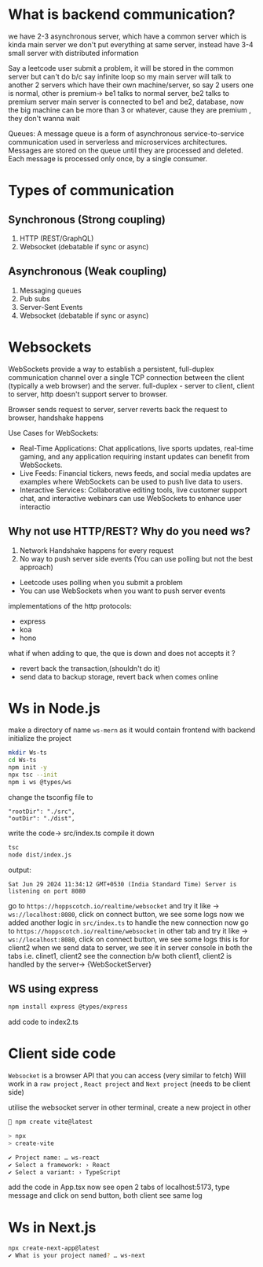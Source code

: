 # What is backend communication?

we have 2-3 asynchronous server, which have a common server which is kinda main server
we don't put everything at same server, instead have 3-4 small server with distributed information

Say a leetcode user submit a problem, it will be stored in the common server but can't do b/c say infinite loop
so my main server will talk to another 2 servers which have their own machine/server, so say 2 users one is normal, other is premium-> be1 talks to normal server, be2 talks to premium server
main server is connected to be1 and be2, database, now the big machine can be more than 3 or whatever, cause they are premium , they don't wanna wait

Queues: A message queue is a form of asynchronous service-to-service communication used in serverless and microservices architectures. Messages are stored on the queue until they are processed and deleted. Each message is processed only once, by a single consumer.

# Types of communication

## Synchronous (Strong coupling)

1. HTTP (REST/GraphQL)
2. Websocket (debatable if sync or async)

## Asynchronous (Weak coupling)

1. Messaging queues
2. Pub subs
3. Server-Sent Events
4. Websocket (debatable if sync or async)

# Websockets

WebSockets provide a way to establish a persistent, full-duplex communication channel over a single TCP connection between the client (typically a web browser) and the server.
full-duplex - server to client, client to server, http doesn't support server to browser.

Browser sends request to server, server reverts back the request to browser, handshake happens

Use Cases for WebSockets:

- Real-Time Applications: Chat applications, live sports updates, real-time gaming, and any application requiring instant updates can benefit from WebSockets.
- Live Feeds: Financial tickers, news feeds, and social media updates are examples where WebSockets can be used to push live data to users.
- Interactive Services: Collaborative editing tools, live customer support chat, and interactive webinars can use WebSockets to enhance user interactio

## Why not use HTTP/REST? Why do you need ws?

1. Network Handshake happens for every request
2. No way to push server side events (You can use polling but not the best approach)

- Leetcode uses polling when you submit a problem
- You can use WebSockets when you want to push server events

implementations of the http protocols:

- express
- koa
- hono

what if when adding to que, the que is down and does not accepts it ?

- revert back the transaction,(shouldn't do it)
- send data to backup storage, revert back when comes online

# Ws in Node.js

make a directory of name `ws-mern` as it would contain frontend with backend
initialize the project

```bash
mkdir Ws-ts
cd Ws-ts
npm init -y
npx tsc --init
npm i ws @types/ws
```

change the tsconfig file to

```tsconfig
"rootDir": "./src",
"outDir": "./dist",
```

write the code-> src/index.ts
compile it down

```bash
tsc
node dist/index.js
```

output:

```text
Sat Jun 29 2024 11:34:12 GMT+0530 (India Standard Time) Server is listening on port 8080

```

go to `https://hoppscotch.io/realtime/websocket` and try it like -> `ws://localhost:8080`, click on connect button, we see some logs
now we added another logic in `src/index.ts` to handle the new connection
now go to `https://hoppscotch.io/realtime/websocket` in other tab and try it like -> `ws://localhost:8080`, click on connect button, we see some logs
this is for client2
when we send data to server, we see it in server console in both the tabs i.e. clinet1, client2
see the connection b/w both client1, client2 is handled by the server-> {WebSocketServer}

## WS using express

```bash
npm install express @types/express
```

add code to index2.ts

# Client side code

`Websocket` is a browser API that you can access (very similar to fetch)
Will work in a `raw project` , `React project` and `Next project` (needs to be client side)

utilise the websocket server in other terminal, create a new project in other

```bash
 npm create vite@latest

> npx
> create-vite

✔ Project name: … ws-react
✔ Select a framework: › React
✔ Select a variant: › TypeScript

```

add the code in App.tsx
now see open 2 tabs of localhost:5173, type message and click on send button, both client see same log

# Ws in Next.js

```bash
npx create-next-app@latest
✔ What is your project named? … ws-next
```
